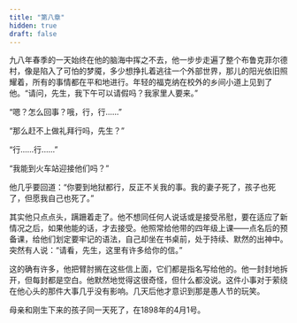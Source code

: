 ```yaml
---
title: "第八章"
hidden: true
draft: false
---
```

九八年春季的一天始终在他的脑海中挥之不去，他一步步走遍了整个布鲁克菲尔德村，像是陷入了可怕的梦魇，多少想挣扎着逃往一个外部世界，那儿的阳光依旧照耀着，所有的事情都在平和地进行。年轻的福克纳在校外的乡间小道上见到了他。“请问，先生，我下午可以请假吗？我家里人要来。”

“嗯？怎么回事？哦，行，行......”

“那么赶不上做礼拜行吗，先生？”

“行......行......”

“我能到火车站迎接他们吗？”

他几乎要回道：“你要到地狱都行，反正不关我的事。我的妻子死了，孩子也死了，但愿我自己也死了。”

其实他只点点头，蹒跚着走了。他不想同任何人说话或是接受吊慰，要在适应了新情况之后，如果他能的话，才去接受。他照常给他带的四年级上课——点名后的预备课，给他们划定要牢记的语法，自己却坐在书桌前，处于持续、默然的出神中。突然有人说：“请看，先生，这里有许多给你的信。”

这的确有许多，他把臂肘搁在这些信上面，它们都是指名写给他的。他一封封地拆开，但每封都是空白。他默然地觉得这很奇怪，但什么都没说。这件小事对于萦绕在他心头的那件大事几乎没有影响。几天后他才意识到那是愚人节的玩笑。

母亲和刚生下来的孩子同一天死了，在1898年的4月1号。